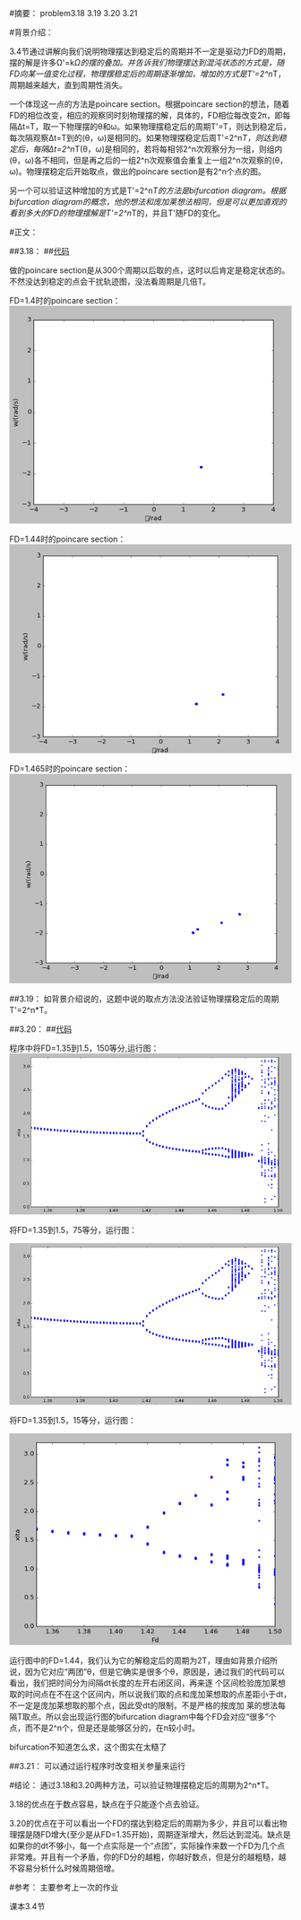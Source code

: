 #摘要：
problem3.18 3.19 3.20 3.21

#背景介绍：

3.4节通过讲解向我们说明物理摆达到稳定后的周期并不一定是驱动力FD的周期，摆的解是许多Ω'=k*Ω的摆的叠加。并告诉我们物理摆达到混沌状态的方式是，随FD向某一值变化过程，物理摆稳定后的周期逐渐增加，增加的方式是T'=2^n*T，周期越来越大，直到周期性消失。

一个体现这一点的方法是poincare section。根据poincare section的想法，随着FD的相位改变，相应的观察同时刻物理摆的解，具体的，FD相位每改变2π，即每隔Δt=T，取一下物理摆的θ和ω。如果物理摆稳定后的周期T'=T，则达到稳定后，每次隔观察Δt=T到的(θ，ω)是相同的。如果物理摆稳定后周T'=2^n*T，则达到稳定后，每隔Δt=2^n*T(θ，ω)是相同的，若将每相邻2^n次观察分为一组，则组内(θ，ω)各不相同，但是再之后的一组2^n次观察值会重复上一组2^n次观察的(θ，ω)。物理摆稳定后开始取点，做出的poincare section是有2^n个点的图。

另一个可以验证这种增加的方式是T'=2^n*T的方法是bifurcation diagram。根据bifurcation diagram的概念，他的想法和庞加莱想法相同，但是可以更加直观的看到多大的FD的物理摆解是T'=2^n*T的，并且T'随FD的变化。

#正文：

##3.18：
##[代码](https://github.com/woshishuishuishuishui/compuational_physics_N2014301020042/blob/master/3.18代码.py)

做的poincare section是从300个周期以后取的点，这时以后肯定是稳定状态的。不然没达到稳定的点会干扰轨迹图，没法看周期是几倍T。

FD=1.4时的poincare section：![Alt text](https://github.com/woshishuishuishuishui/compuational_physics_N2014301020042/blob/master/3.18%20FD%3D1.4.png)

FD=1.44时的poincare section：![Alt text](https://github.com/woshishuishuishuishui/compuational_physics_N2014301020042/blob/master/3.18%20F%3D1.44.png)

FD=1.465时的poincare section：![Alt text](https://github.com/woshishuishuishuishui/compuational_physics_N2014301020042/blob/master/3.18%20FD%3D1.465.png)


##3.19：
如背景介绍说的，这题中说的取点方法没法验证物理摆稳定后的周期T'=2^n*T。

##3.20：
##[代码](https://github.com/woshishuishuishuishui/compuational_physics_N2014301020042/blob/master/3.20代码.py)

程序中将FD=1.35到1.5，150等分,运行图：
![Alt text](https://github.com/woshishuishuishuishui/compuational_physics_N2014301020042/blob/master/3.20%2075等分.png)


将FD=1.35到1.5，75等分，运行图：

![Alt text](https://github.com/woshishuishuishuishui/compuational_physics_N2014301020042/blob/master/3.20%2075等分.png)


将FD=1.35到1.5，15等分，运行图：

![Alt text](https://github.com/woshishuishuishuishui/compuational_physics_N2014301020042/blob/master/3.20%2015等分.png)



运行图中的FD=1.44，我们认为它的解稳定后的周期为2T，理由如背景介绍所说，因为它对应“两团”θ，但是它确实是很多个θ，原因是，通过我们的代码可以看出，我们把时间分为间隔dt长度的左开右闭区间，再来逐
个区间检验庞加莱想取的时间点在不在这个区间内，所以说我们取的点和庞加莱想取的点差距小于dt，不一定是庞加莱想取的那个点，因此受dt的限制，不是严格的按庞加
莱的想法每隔T取点。所以会出现运行图的bifurcation diagram中每个FD会对应“很多”个点，而不是2^n个，但是还是能够区分的，在n较小时。

bifurcation不知道怎么求，这个图实在太糙了



##3.21：
可以通过运行程序时改变相关参量来运行

#结论：
通过3.18和3.20两种方法，可以验证物理摆稳定后的周期为2^n*T。

3.18的优点在于数点容易，缺点在于只能逐个点去验证。

3.20的优点在于可以看出一个FD的摆达到稳定后的周期为多少，并且可以看出物理摆是随FD增大(至少是从FD=1.35开始)，周期逐渐增大，然后达到混沌。缺点是如果你的dt不够小，每一个点实际是一个“点团”，实际操作来数一个FD为几个点非常难。并且有一个矛盾，你的FD分的越粗，你越好数点，但是分的越粗糙，越不容易分析什么时候周期倍增。

#参考：
主要参考上一次的作业

课本3.4节
